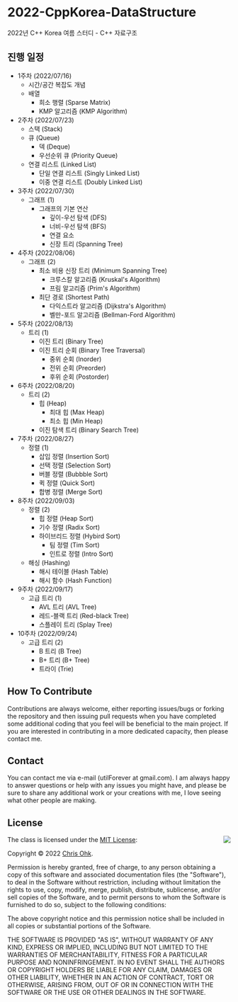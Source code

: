 # 2022-CppKorea-DataStructure

2022년 C++ Korea 여름 스터디 - C++ 자료구조

## 진행 일정

* 1주차 (2022/07/16)
  * 시간/공간 복잡도 개념
  * 배열
    * 희소 행렬 (Sparse Matrix)
    * KMP 알고리즘 (KMP Algorithm)
* 2주차 (2022/07/23)
  * 스택 (Stack)
  * 큐 (Queue)
    * 덱 (Deque)
    * 우선순위 큐 (Priority Queue)
  * 연결 리스트 (Linked List)
    * 단일 연결 리스트 (Singly Linked List)
    * 이중 연결 리스트 (Doubly Linked List)
* 3주차 (2022/07/30)
  * 그래프 (1)
    * 그래프의 기본 연산
      * 깊이-우선 탐색 (DFS)
      * 너비-우선 탐색 (BFS)
      * 연결 요소
      * 신장 트리 (Spanning Tree)
* 4주차 (2022/08/06)
  * 그래프 (2)
    * 최소 비용 신장 트리 (Minimum Spanning Tree)
      * 크루스칼 알고리즘 (Kruskal's Algorithm)
      * 프림 알고리즘 (Prim's Algorithm)
    * 최단 경로 (Shortest Path)
      * 다익스트라 알고리즘 (Dijkstra's Algorithm)
      * 벨만-포드 알고리즘 (Bellman-Ford Algorithm)
* 5주차 (2022/08/13)
  * 트리 (1)
    * 이진 트리 (Binary Tree)
    * 이진 트리 순회 (Binary Tree Traversal)
      * 중위 순회 (Inorder)
      * 전위 순회 (Preorder)
      * 후위 순회 (Postorder)
* 6주차 (2022/08/20)
  * 트리 (2)
    * 힙 (Heap)
      * 최대 힙 (Max Heap)
      * 최소 힙 (Min Heap)
    * 이진 탐색 트리 (Binary Search Tree)
* 7주차 (2022/08/27)
  * 정렬 (1)
    * 삽입 정렬 (Insertion Sort)
    * 선택 정렬 (Selection Sort)
    * 버블 정렬 (Bubbble Sort)
    * 퀵 정렬 (Quick Sort)
    * 합병 정렬 (Merge Sort)
* 8주차 (2022/09/03)
  * 정렬 (2)
    * 힙 정렬 (Heap Sort)
    * 기수 정렬 (Radix Sort)
    * 하이브리드 정렬 (Hybird Sort)
      * 팀 정렬 (Tim Sort)
      * 인트로 정렬 (Intro Sort)
  * 해싱 (Hashing)
    * 해시 테이블 (Hash Table)
    * 해시 함수 (Hash Function)
* 9주차 (2022/09/17)
  * 고급 트리 (1)
    * AVL 트리 (AVL Tree)
    * 레드-블랙 트리 (Red-black Tree)
    * 스플레이 트리 (Splay Tree)
* 10주차 (2022/09/24)
  * 고급 트리 (2)
    * B 트리 (B Tree)
    * B+ 트리 (B+ Tree)
    * 트라이 (Trie)

## How To Contribute

Contributions are always welcome, either reporting issues/bugs or forking the repository and then issuing pull requests when you have completed some additional coding that you feel will be beneficial to the main project. If you are interested in contributing in a more dedicated capacity, then please contact me.

## Contact

You can contact me via e-mail (utilForever at gmail.com). I am always happy to answer questions or help with any issues you might have, and please be sure to share any additional work or your creations with me, I love seeing what other people are making.

## License

<img align="right" src="http://opensource.org/trademarks/opensource/OSI-Approved-License-100x137.png">

The class is licensed under the [MIT License](http://opensource.org/licenses/MIT):

Copyright &copy; 2022 [Chris Ohk](http://www.github.com/utilForever).

Permission is hereby granted, free of charge, to any person obtaining a copy of this software and associated documentation files (the "Software"), to deal in the Software without restriction, including without limitation the rights to use, copy, modify, merge, publish, distribute, sublicense, and/or sell copies of the Software, and to permit persons to whom the Software is furnished to do so, subject to the following conditions:

The above copyright notice and this permission notice shall be included in all copies or substantial portions of the Software.

THE SOFTWARE IS PROVIDED "AS IS", WITHOUT WARRANTY OF ANY KIND, EXPRESS OR IMPLIED, INCLUDING BUT NOT LIMITED TO THE WARRANTIES OF MERCHANTABILITY, FITNESS FOR A PARTICULAR PURPOSE AND NONINFRINGEMENT. IN NO EVENT SHALL THE AUTHORS OR COPYRIGHT HOLDERS BE LIABLE FOR ANY CLAIM, DAMAGES OR OTHER LIABILITY, WHETHER IN AN ACTION OF CONTRACT, TORT OR OTHERWISE, ARISING FROM, OUT OF OR IN CONNECTION WITH THE SOFTWARE OR THE USE OR OTHER DEALINGS IN THE SOFTWARE.
